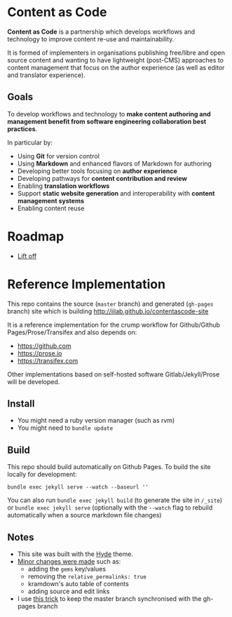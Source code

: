 # Content as Code

**Content as Code** is a partnership which develops workflows and technology to improve content re-use and maintainability.

It is formed of implementers in organisations publishing free/libre and open source content and wanting to have lightweight (post-CMS) approaches to content management that focus on the author experience (as well as editor and translator experience).

## Goals

To develop workflows and technology to **make content authoring and management benefit from software engineering collaboration best practices**.

In particular by:
 - Using **Git** for version control
 - Using **Markdown** and enhanced flavors of Markdown for authoring
 - Developing better tools focusing on **author experience**
 - Developing pathways for **content contribution and review**
 - Enabling **translation workflows**
 - Support **static website generation** and interoperability with **content management systems**
 - Enabling content reuse

# Roadmap

  - [Lift off](https://github.com/iilab/contentascode-site/milestones)

# Reference Implementation

This repo contains the source (```master``` branch) and generated (```gh-pages``` branch) site which is building http://iilab.github.io/contentascode-site

It is a reference implementation for the crump workflow for Github/Github Pages/Prose/Transifex and also depends on:
 - https://github.com
 - https://prose.io
 - https://transifex.com

Other implementations based on self-hosted software Gitlab/Jekyll/Prose will be developed.

## Install

 - You might need a ruby version manager (such as rvm)
 - You might need to ```bundle update```

## Build

This repo should build automatically on Github Pages. To build the site locally for development:

```
bundle exec jekyll serve --watch --baseurl ''
```

You can also run ```bundle exec jekyll build``` (to generate the site in ```/_site```) or ```bundle exec jekyll serve``` (optionally with the ```--watch``` flag to rebuild automatically when a source markdown file changes) 

## Notes

 - This site was built with the [Hyde](https://github.com/poole/hyde) theme.
 - [Minor changes were made](https://github.com/poole/hyde/compare/master...iilab:master) such as:
   - adding the ```gems``` key/values
   - removing the ```relative_permalinks: true``` 
   - kramdown's auto table of contents
   - adding source and edit links
 - I use [this trick](http://stackoverflow.com/a/7472481) to keep the master branch synchronised with the gh-pages branch
